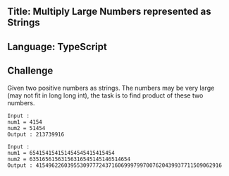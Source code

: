 
## Title: Multiply Large Numbers represented as Strings

## Language: TypeScript

## Challenge
Given two positive numbers as strings.
The numbers may be very large (may not fit in long long int), the task is to find product of these two numbers.

```
Input : 
num1 = 4154  
num2 = 51454
Output : 213739916
```

```
Input :  
num1 = 654154154151454545415415454  
num2 = 63516561563156316545145146514654
Output : 41549622603955309777243716069997997007620439937711509062916
```